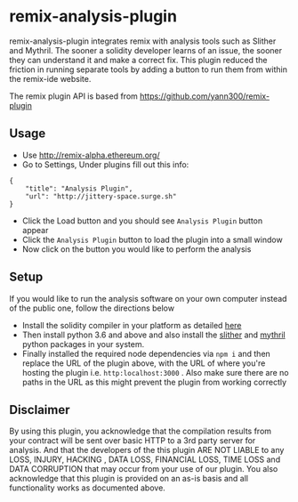 
# remix-analysis-plugin
remix-analysis-plugin integrates remix with analysis tools such as Slither and  Mythril. The sooner a solidity developer learns of an issue, the sooner they can understand it and make a correct fix. This plugin reduced the friction in running separate tools by adding a button to run them from within the remix-ide website.

The remix plugin API is based from https://github.com/yann300/remix-plugin


## Usage

* Use http://remix-alpha.ethereum.org/
* Go to Settings, Under plugins fill out this info:
```
{
    "title": "Analysis Plugin",
    "url": "http://jittery-space.surge.sh"
}
```
* Click the Load button and you should see `Analysis Plugin` button appear
* Click the `Analysis Plugin` button to load the plugin into a small window
* Now click on the button you would like to perform the analysis

## Setup
If you would like to run the analysis software on your own computer instead of the public one, follow the directions below
* Install the solidity compiler in your platform as detailed [here](https://solidity.readthedocs.io/en/latest/installing-solidity.html#)
* Then install python 3.6 and above and also install the [slither](https://github.com/trailofbits/slither#how-to-install) and [mythril](https://github.com/trailofbits/slither#how-to-install) python packages in your system.
*  Finally installed the required node dependencies via `npm i` and then replace the URL of the plugin above, with the URL of where you're hosting the plugin i.e. `http:localhost:3000` . Also make sure there are no paths in the URL as this might prevent the plugin from working correctly


## Disclaimer
By using this plugin, you acknowledge that the compilation results from your contract will be sent over basic HTTP to a 3rd party server for analysis. And that the developers of the this plugin ARE NOT LIABLE to any LOSS, INJURY, HACKING , DATA LOSS, FINANCIAL LOSS, TIME LOSS and DATA CORRUPTION that may occur from your use of our plugin. You also acknowledge that this plugin is provided on an as-is basis and all functionality works as documented above.